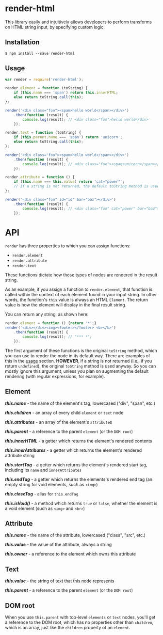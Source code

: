 # render-html
This library easily and intuitively allows developers to perform transforms on HTML string input, by specifying custom logic.

## Installation
```
$ npm install --save render-html
```

## Usage
```javascript
var render = require('render-html');

render.element = function (toString) {
	if (this.name === 'span') return this.innerHTML;
	else return toString.call(this);
};

render('<div class="foo"><span>hello world</span></div>')
	.then(function (result) {
		console.log(result); // <div class="foo">hello world</div>
	});
```

```javascript
render.text = function (toString) {
	if (this.parent.name === 'span') return 'unicorn';
	else return toString.call(this);
};

render('<div class="foo"><span>hello world</span></div>')
	.then(function (result) {
		console.log(result); // <div class="foo"><span>unicorn</span></div>
	});
```

```javascript
render.attribute = function () {
	if (this.name === this.value) return 'cat="power"';
	// If a string is not returned, the default toString method is used anyway
};

render('<div class="foo" id="id" bar="baz"></div>')
	.then(function (result) {
		console.log(result); // <div class="foo" cat="power" bar="baz"></div>
	});
```

# API

`render` has three properties to which you can assign functions:
* `render.element`
* `render.attribute`
* `render.text`

These functions dictate how those types of nodes are rendered in the result string.

As an example, if you assign a function to `render.element`, that function is called within the context of each element found in your input string. In other words, the function's `this` value is always an HTML `Element`. The return value is how the element will display in the final result string.

You can return any string, as shown here:
```javascript
render.element = function () {return '*';}
render('<div></div><img><footer></footer> <b></b>')
	.then(function (result) {
		console.log(result); // "*** *";
	});
```

The first argument of these functions is the original `toString` method, which you can use to render the node in its default way. There are examples of this in the [usage](#Usage) section. **HOWEVER**, if a string is not returned (i.e., if you return `undefined`), the original `toString` method is used anyway. So you can mostly ignore this argument, unless you plan on augmenting the default rendering (with regular expressions, for example).

## Element

_**this.name**_ - the name of the element's tag, lowercased ("div", "span", etc.)

_**this.children**_ - an array of every child `element` or `text` node

_**this.attributes**_ - an array of the element's `attribute`s

_**this.parent**_ - a reference to the parent `element` (or the `DOM root`)

_**this.innerHTML**_ - a getter which returns the element's rendered contents

_**this.innerAttributes**_ - a getter which returns the element's rendered attribute string

_**this.startTag**_ - a getter which returns the element's rendered start tag, including its `name` and `innerAttributes`

_**this.endTag**_ - a getter which returns the elements's rendered end tag (an empty string for void elements, such as `<img>`)

_**this.closeTag**_ - alias for `this.endTag`

_**this.isVoid()**_ - a method which returns `true` or `false`, whether the element is a void element (such as `<img>` and `<br>`)

## Attribute

_**this.name**_ - the name of the attribute, lowercased ("class", "src", etc.)

_**this.value**_ - the value of the attribute, always a string

_**this.owner**_ - a reference to the element which owns this attribute

## Text

_**this.value**_ - the string of text that this node represents

_**this.parent**_ - a reference to the parent `element` (or the `DOM root`)

## DOM root

When you use `this.parent` with top-level `elements` or `text` nodes, you'll get a reference to the DOM root, which has no properties other than `children`, which is an array, just like the `children` property of an `element`.

